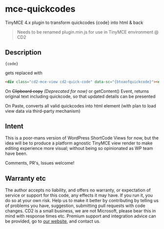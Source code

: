 # mce-quickcodes
TinyMCE 4.x plugin to transform quickcodes {code} into html &amp; back

> Needs to be renamed plugin.min.js for use in TinyMCE environment @ CD2

## Description

```liquid
{code}
```

gets replaced with

```html
<div class="cd2-mce-view cd2-quick-code" data-sc="{btoaofquickcode}"><div class="inner" contenteditable="false">&nbsp;</div></div>
```

On ~~Clipboard copy~~ *(Deprecated for now)* or getContent() Event, returns original text including quickcode, so that updated details can be presented

On Paste, converts all valid quickcodes into html element (with plan to load view data via third-party mechanism)

## Intent
This is a poor-mans version of WordPress ShortCode Views for now, but the idea will be to produce a platform agnostic TinyMCE view render to make editing experience more visual; without being so opinionated as WP team have been. 

Comments, PR's, Issues welcome!

## Warranty etc
The author accepts no liability, and offers no warranty, or expectation of service or support for this code, any effects it may have. If you run it, you do so at your own risk. Help us to make it better by contributing by telling us of problems you have, suggestion, submitting pull requests with code changes. CD2 is a small business, we are not Microsoft, please bear this in mind with response times etc. Premium support and integration advice can be provided, go to [our website](https://www.codesign2.co.uk), and contact us.
